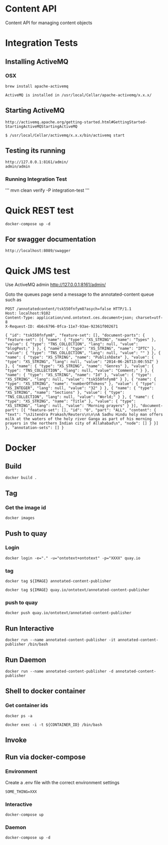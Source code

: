 Content API
=

Content API for managing content objects

# Integration Tests

## Installing ActiveMQ

### OSX
```
brew install apache-activemq
```

```
ActiveMQ is installed in /usr/local/Cellar/apache-activemq/x.x.x/
```

## Starting ActiveMQ

```
http://activemq.apache.org/getting-started.html#GettingStarted-StartingActiveMQStartingActiveMQ
```

```
$ /usr/local/Cellar/activemq/x.x.x/bin/activemq start
```

## Testing its running

```
http://127.0.0.1:8161/admin/
admin/admin
```

### Running Integration Test

'''
mvn clean verify -P integration-test
'''


# Quick REST test

```
docker-compose up -d
```

## For swagger documentation
```
http://localhost:8089/swagger
```

# Quick JMS test

Use ActiveMQ admin
http://127.0.0.1:8161/admin/

Goto the queues page
send a message to the annotated-content queue such as

```
POST /annotatedcontent/tsk550fnfym8?asych=false HTTP/1.1
Host: localhost:9102
Content-Type: application/vnd.ontotext.ces.document+json; charset=utf-8
X-Request-ID: 4b6c6796-0fca-11e7-93ae-92361f002671

{ "id": "tsk550fnfym8", "feature-set": [], "document-parts": { "feature-set": [{ "name": { "type": "XS_STRING", "name": "Types" }, "value": { "type": "TNS_COLLECTION", "lang": null, "value": "blogPost;" } }, { "name": { "type": "XS_STRING", "name": "IPTC" }, "value": { "type": "TNS_COLLECTION", "lang": null, "value": "" } }, { "name": { "type": "XS_STRING", "name": "PublishDate" }, "value": { "type": "XS_STRING", "lang": null, "value": "2014-06-26T13:00:55Z" } }, { "name": { "type": "XS_STRING", "name": "Genres" }, "value": { "type": "TNS_COLLECTION", "lang": null, "value": "Comment;" } }, { "name": { "type": "XS_STRING", "name": "Id" }, "value": { "type": "XS_STRING", "lang": null, "value": "tsk550fnfym8" } }, { "name": { "type": "XS_STRING", "name": "numberOfTokens" }, "value": { "type": "XS_INTEGER", "lang": null, "value": "32" } }, { "name": { "type": "XS_STRING", "name": "Sections" }, "value": { "type": "TNS_COLLECTION", "lang": null, "value": "World;" } }, { "name": { "type": "XS_STRING", "name": "Title" }, "value": { "type": "XS_STRING", "lang": null, "value": "Morning prayers" } }], "document-part": [{ "feature-set": [], "id": "0", "part": "ALL", "content": { "text": "\nJitendra Prakash/Reuters\n\n\nA Sadhu Hindu holy man offers milk at the waters of the holy river Ganga as part of his morning prayers in the northern Indian city of Allahabad\n", "node": [] } }] }, "annotation-sets": [] }
```


# Docker

## Build

```
docker build .
```
  
## Tag
### Get the image id

```
docker images
```

## Push to quay

### Login

```
docker login -e="." -u="ontotext+ontotext" -p="XXXX" quay.io
```

### tag
```
docker tag ${IMAGE} annotated-content-publisher

docker tag ${IMAGE} quay.io/ontotext/annotated-content-publisher

```

### push to quay
```
docker push quay.io/ontotext/annotated-content-publisher

```

## Run Interactive
```
docker run --name annotated-content-publisher -it annotated-content-publisher /bin/bash
```   

## Run Daemon
```
docker run --name annotated-content-publisher -d annotated-content-publisher
```

## Shell to docker container



### Get container ids
```
docker ps -a
```

```
docker exec -i -t ${CONTAINER_ID} /bin/bash
```



## Invoke

## Run via docker-compose

### Environment

Create a .env file with the correct environment settings

```
SOME_THING=XXX

```

### Interactive
```
docker-compose up
```

### Daemon
```
docker-compose up -d
```